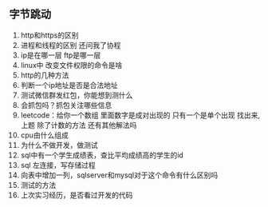 ## 字节跳动
1. http和https的区别
2. 进程和线程的区别 还问我了协程
3. ip是在哪一层  ftp是哪一层
4. linux中 改变文件权限的命令是啥
5. http的几种方法
6. 判断一个ip地址是否是合法地址
7. 测试微信群发红包，你能想到测什么
8. 会抓包吗？抓包关注哪些信息
9. leetcode：给你一个数组 里面数字是成对出现的 只有一个是单个出现 找出来,上题  除了计数的方法 还有其他解法吗
10. cpu由什么组成
11. 为什么不做开发，做测试
12. sql中有一个学生成绩表，查比平均成绩高的学生的id
13. sql 左连接，写存储过程
14. 向表中增加一列，sqlserver和mysql对于这个命令有什么区别吗
15. 测试的方法
16. 上次实习经历，是否看过开发的代码
